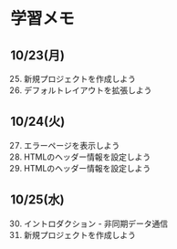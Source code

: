 # 学習メモ

## 10/23(月)
25. 新規プロジェクトを作成しよう
26. デフォルトレイアウトを拡張しよう

## 10/24(火)
27. エラーページを表示しよう
28. HTMLのヘッダー情報を設定しよう
29. HTMLのヘッダー情報を設定しよう

## 10/25(水)
30. イントロダクション - 非同期データ通信
31. 新規プロジェクトを作成しよう